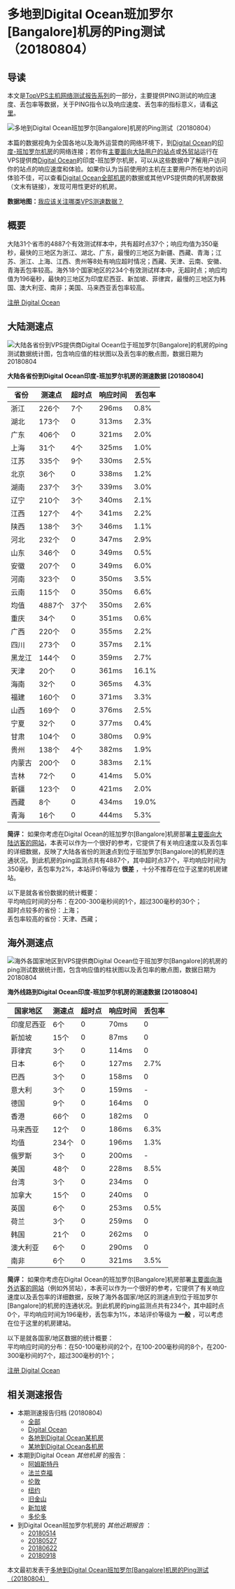 #  多地到Digital Ocean班加罗尔[Bangalore]机房的Ping测试（20180804） 

## 导读

本文是[TopVPS主机网络测试报告系列](https://vps123.top/pingtest)的一部分，主要提供PING测试的响应速度、丢包率等数据，关于PING指令以及响应速度、丢包率的指标意义，请看[这里](https://vps123.top/what-is-ping.html)。

![多地到Digital Ocean班加罗尔\[Bangalore\]机房的Ping测试（20180804）](/images/thumbnails/to_do_Bangalore.png)

本篇的数据视角为全国各地以及海外运营商的网络环境下，到[Digital Ocean](https://vps123.top/go/do)的[印度-班加罗尔机房](https://vps123.top/digitalocean-facilities.html#bangalore)的网络连接；若你有[主要面向大陆用户的站点](https://vps123.top/website-for-mainland-users.html)或[外贸站](https://vps123.top/website-for-internation-trade.html)运行在VPS提供商[Digital Ocean](https://vps123.top/go/do)的印度-班加罗尔机房，可以从这些数据中了解用户访问你的站点的响应速度和体验。如果你认为当前使用的主机在主要用户所在地的访问体验不佳，可以查看[Digital Ocean全部机房](/digitalocean/isp/china/20180804-digitalocean-isp-china.md)的数据或其他VPS提供商的机房数据（文末有链接），发现可用性更好的机房。

**数据地图：**[我应该关注哪类VPS测速数据？](https://vps123.top/find-pingtest-data-you-need.html)

## 概要

大陆31个省市的4887个有效测试样本中，共有超时点37个；响应均值为350毫秒，最快的三地区为浙江、湖北、广东，最慢的三地区为新疆、西藏、青海；江苏、浙江、上海、江西、贵州等8处有响应超时情况；西藏、天津、云南、安徽、青海丢包率较高。海外18个国家地区的234个有效测试样本中，无超时点；响应均值为196毫秒，最快的三地区为印度尼西亚、新加坡、菲律宾，最慢的三地区为韩国、澳大利亚、南非；美国、马来西亚丢包率较高。

[注册 Digital Ocean](https://vps123.top/go/do/_btn1)

## 大陆测速点

![大陆各省份到VPS提供商Digital Ocean位于班加罗尔\[Bangalore\]的机房的ping测试数据统计图，包含响应值的柱状图以及丢包率的散点图，数据日期为20180804](/images/pingtests/do_20180804/plot_idc_do_india-bangalore_20180804_mainland.png)

**大陆各省份到Digital Ocean印度-班加罗尔机房的测速数据 [20180804]**

省份 | 测速点 | 超时点 | 响应时间 | 丢包率  
---|---|---|---|---  
浙江 | 226个 | 7个 | 296ms | 0.8%  
湖北 | 173个 | 0 | 313ms | 2.3%  
广东 | 406个 | 0 | 321ms | 2.0%  
上海 | 31个 | 4个 | 325ms | 1.0%  
江苏 | 335个 | 9个 | 330ms | 2.5%  
北京 | 36个 | 0 | 338ms | 1.2%  
湖南 | 237个 | 3个 | 339ms | 3.0%  
辽宁 | 210个 | 3个 | 340ms | 2.1%  
江西 | 127个 | 4个 | 341ms | 2.2%  
陕西 | 138个 | 3个 | 346ms | 1.1%  
河北 | 232个 | 0 | 347ms | 2.9%  
山东 | 346个 | 0 | 349ms | 0.5%  
安徽 | 207个 | 0 | 349ms | 6.0%  
河南 | 323个 | 0 | 350ms | 3.5%  
云南 | 115个 | 0 | 350ms | 6.6%  
均值 | 4887个 | 37个 | 350ms | 2.6%  
重庆 | 34个 | 0 | 351ms | 0.6%  
广西 | 220个 | 0 | 355ms | 2.2%  
四川 | 273个 | 0 | 357ms | 2.1%  
黑龙江 | 144个 | 0 | 359ms | 2.7%  
天津 | 20个 | 0 | 361ms | 16.1%  
海南 | 32个 | 0 | 365ms | 4.3%  
福建 | 160个 | 0 | 371ms | 3.3%  
山西 | 169个 | 0 | 376ms | 2.5%  
宁夏 | 32个 | 0 | 377ms | 0.4%  
甘肃 | 104个 | 0 | 380ms | 0.9%  
贵州 | 138个 | 4个 | 382ms | 1.9%  
内蒙古 | 200个 | 0 | 383ms | 2.1%  
吉林 | 72个 | 0 | 414ms | 5.0%  
新疆 | 123个 | 0 | 421ms | 2.0%  
西藏 | 8个 | 0 | 434ms | 19.0%  
青海 | 16个 | 0 | 444ms | 5.3%  
  
**简评：** 如果你考虑在Digital Ocean的班加罗尔[Bangalore]机房部署[主要面向大陆访客的网站](website-for-mainland-users.html)，本表可以作为一个很好的参考，它提供了有关响应速度以及丢包率的详细数据，反映了大陆各省份的测速点到位于班加罗尔[Bangalore]的机房的连通状况。到此机房的ping监测点共有4887个，其中超时点37个，平均响应时间为350毫秒，丢包率为2%，本站评价等级为 **很差** ，十分不推荐在位于这里的机房建站。

以下是就各省份数据的统计概要：  
平均响应时间的分布：在200-300毫秒间的1个，超过300毫秒的30个；  
超时点较多的省份：上海；  
丢包率较高的省份：天津、西藏；

## 海外测速点

![海外各国家地区到VPS提供商Digital Ocean位于班加罗尔\[Bangalore\]的机房的ping测试数据统计图，包含响应值的柱状图以及丢包率的散点图，数据日期为20180804](/images/pingtests/do_20180804/plot_idc_do_india-bangalore_20180804_overseas.png)

**海外线路到Digital Ocean印度-班加罗尔机房的测速数据 [20180804]**

国家地区 | 测速点 | 超时点 | 响应时间 | 丢包率  
---|---|---|---|---  
印度尼西亚 | 6个 | 0 | 70ms | 0  
新加坡 | 15个 | 0 | 87ms | 0  
菲律宾 | 3个 | 0 | 114ms | 0  
日本 | 6个 | 0 | 127ms | 2.7%  
巴西 | 3个 | 0 | 158ms | 0  
意大利 | 3个 | 0 | 159ms | -  
德国 | 9个 | 0 | 164ms | 0  
香港 | 66个 | 0 | 182ms | 0  
马来西亚 | 12个 | 0 | 186ms | 6.3%  
均值 | 234个 | 0 | 196ms | 1.3%  
俄罗斯 | 3个 | 0 | 200ms | -  
美国 | 48个 | 0 | 228ms | 8.5%  
台湾 | 3个 | 0 | 234ms | 0  
加拿大 | 15个 | 0 | 240ms | 0  
英国 | 6个 | 0 | 253ms | 0.5%  
荷兰 | 3个 | 0 | 259ms | 0  
韩国 | 21个 | 0 | 262ms | 0  
澳大利亚 | 6个 | 0 | 290ms | 0  
南非 | 6个 | 0 | 321ms | 3.5%  
  
**简评：** 如果你考虑在Digital Ocean的班加罗尔[Bangalore]机房部署[主要面向海外访客的网站](https://vps123.top/website-for-internation-trade.html)（例如外贸站），本表可以作为一个很好的参考，它提供了有关响应速度以及丢包率的详细数据，反映了海外各国家/地区的测速点到位于班加罗尔[Bangalore]的机房的连通状况。到此机房的ping监测点共有234个，其中超时点0个，平均响应时间为196毫秒，丢包率为1%，本站评价等级为 **一般** ，可以考虑在位于这里的机房建站。

以下是就各国家/地区数据的统计概要：  
平均响应时间的分布：在50-100毫秒间的2个，在100-200毫秒间的8个，在200-300毫秒间的7个，超过300毫秒的1个；

[注册 Digital Ocean](https://vps123.top/go/do/_btn2)

## 相关测速报告

  * 本期测速报告归档 (20180804) 
    * [全部](https://vps123.top/pingtests/20180804 "本期各VPS提供商全部测速报告")
    * [Digital Ocean](https://vps123.top/pingtests/idc-digitalocean/20180804 "本期Digital Ocean的全部测速报告")
    * [各地到Digital Ocean某机房](https://vps123.top/pingtests/idc-digitalocean/isp-global/20180804 "以Digital Ocean某机房为关注对象的视角，横向比较大陆各省份、海外各国家地区")
    * [某地到Digital Ocean各机房](https://vps123.top/pingtests/idc-digitalocean/facility-all/20180804 "以大陆某省份为关注对象的视角，横向比较Digital Ocean各机房")
  * 本期到Digital Ocean _其他机房_ 的报告： 
    * [阿姆斯特丹](/digitalocean/idc/amsterdam/20180804-digitalocean-idc-amsterdam.md "多地到Digital Ocean阿姆斯特丹机房的Ping测试 20180804")
    * [法兰克福](/digitalocean/idc/frankfurt/20180804-digitalocean-idc-frankfurt.md "多地到Digital Ocean法兰克福机房的Ping测试 20180804")
    * [伦敦](/digitalocean/idc/london/20180804-digitalocean-idc-london.md "多地到Digital Ocean伦敦机房的Ping测试 20180804")
    * [纽约](/digitalocean/idc/newyork/20180804-digitalocean-idc-newyork.md "多地到Digital Ocean纽约机房的Ping测试 20180804")
    * [旧金山](/digitalocean/idc/sanfrancisco/20180804-digitalocean-idc-sanfrancisco.md "多地到Digital Ocean旧金山机房的Ping测试 20180804")
    * [新加坡](/digitalocean/idc/singapore/20180804-digitalocean-idc-singapore.md "多地到Digital Ocean新加坡机房的Ping测试 20180804")
    * [多伦多](/digitalocean/idc/toronto/20180804-digitalocean-idc-toronto.md "多地到Digital Ocean多伦多机房的Ping测试 20180804")
  * 到Digital Ocean班加罗尔机房的 _其他近期报告_ ： 
    * [20180514](/digitalocean/idc/bangalore/20180514-digitalocean-idc-bangalore.md "多地到Digital Ocean班加罗尔机房的Ping测试 20180514")
    * [20180527](/digitalocean/idc/bangalore/20180527-digitalocean-idc-bangalore.md "多地到Digital Ocean班加罗尔机房的Ping测试 20180527")
    * [20180622](/digitalocean/idc/bangalore/20180622-digitalocean-idc-bangalore.md "多地到Digital Ocean班加罗尔机房的Ping测试 20180622")
    * [20180918](/digitalocean/idc/bangalore/20180918-digitalocean-idc-bangalore.md "多地到Digital Ocean班加罗尔机房的Ping测试 20180918")



本文最初发表于[多地到Digital Ocean班加罗尔[Bangalore]机房的Ping测试（20180804）](https://vps123.top/pingtest/20180804-digitalocean-idc-bangalore.html)
